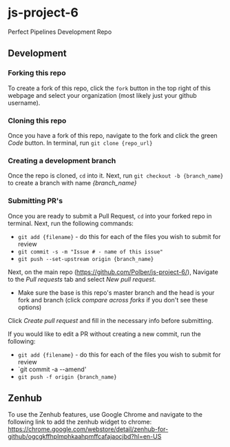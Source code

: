 # js-project-6
Perfect Pipelines Development Repo

## Development

### Forking this repo
To create a fork of this repo, click the `fork` button in the top right of this webpage and select your organization (most likely just your github username).

### Cloning this repo
Once you have a fork of this repo, navigate to the fork and click the green *Code* button. In terminal, run `git clone {repo_url}`

### Creating a development branch
Once the repo is cloned, `cd` into it. Next, run `git checkout -b {branch_name}` to create a branch with name *{branch_name}*

### Submitting PR's
Once you are ready to submit a Pull Request, `cd` into your forked repo in terminal. Next, run the following commands:
- `git add {filename}` - do this for each of the files you wish to submit for review
- `git commit -s -m "Issue # - name of this issue"`
- `git push --set-upstream origin {branch_name}`

Next, on the main repo (https://github.com/Polber/js-project-6/), Navigate to the *Pull requests* tab and select *New pull request*.
* Make sure the base is this repo's master branch and the head is your fork and branch (click *compare across forks* if you don't see these options)

Click *Create pull request* and fill in the necessary info before submitting.

If you would like to edit a PR without creating a new commit, run the following:
- `git add {filename}` - do this for each of the files you wish to submit for review
- `git commit -a --amend'
- `git push -f origin {branch_name}`

## Zenhub
To use the Zenhub features, use Google Chrome and navigate to the following link to add the zenhub widget to chrome: https://chrome.google.com/webstore/detail/zenhub-for-github/ogcgkffhplmphkaahpmffcafajaocjbd?hl=en-US
